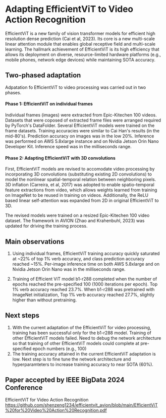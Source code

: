# Adapting EfficientViT to Video Action Recognition
EfficientViT is a new family of vision transformer models for efficient high resolution dense prediction (Cai et al, 2023). Its core is a new multi-scale linear attention module that enables global receptive field and multi-scale learning. The hallmark achievement of EfficientViT is its high efficiency that allows its deployment on diverse, resource-limited hardware platforms (e.g., mobile phones, network edge devices) while maintaining SOTA accuracy.

## Two-phased adaptation
Adpatation fo EfficientViT to video processing was carried out in two phases. 

#### Phase 1: EfficientViT on individual frames

Individual frames (images) were extracted from Epic-Kitechen 100 videos. Datasets that were coposed of extracted frame files were arranged required by PyTorch's DataFolder. Several EfficientViT models were trained on the frame datasets. Training accuracies were similar to Cai Han's results (in the mid-80's). Prediction accuracy on images was in the low 20%. Inference was performed on AWS 5.8xlarge instance and on Nvidia Jetson Orin Nano Developer Kit. Inference speed was in the milliseconds range.

#### Phase 2: Adapting EfficientViT with 3D convolutions

First, EfficientViT models are revised to accomodate video processing by incorporating 3D convolutions (substituting existing 2D convolutions) to model the nonlinear spatial-temporal relation between neighboring pixels. 3D inflation (Carreira, et al, 2017) was adopted to enable spatio-temporal feature extractions from video, which allows weights learned from training on ImageNet to be reused in training on videos. Additionally, the ReLU based linear self-attention was expanded from 2D in original EfficientViT to 3D. 

The revised models were trained on a resized Epic-Kitechen 100 video dataset. The framework in AVION (Zhao and Krahenbuhl, 2023) was updated for driving the training process.  

## Main observations

1. Using individual frames, EfficientViT training accuracy quickly saturated at ~22% of top 1% verb accuracy, and class prediction accuracy reached ~15%. Per-image inference time on both AWS 5.8xlarge and on Nvidia Jetson Orin Nano was in the milliseconds range.

2. Training of Efficient ViT model b1-r288 completed when the number of epochs reached the pre-specified 100 (1000 iterations per epoch). Top 1% verb accuracy reached 23.7%. When b1-r288 was pretrained with ImageNet initialization, Top 1% verb accuracy reached 27.7%, slightly higher than without pretraining.

## Next steps
1. With the current adaptation of the EfficientViT for video processing, training has been successful only for the b1-r288 model. Training of other EfficientViT models failed. Need to debug the network architecture so that training of other EfficientViT models could complete at pre-specified epoch numbers (e.g., 100) 
2. The training accuracy attained in the current EfficientViT adaptation is low. Next step is to fine tune the network architecture and hyperparamteters to increase training accuracy to near SOTA (60%).


## Paper accepted by IEEE BigData 2024 Conference 
EfficientViT for Video Action Recognition https://github.com/shenzeng1234/efficientvit_avion/blob/main/EfficientViT%20for%20Video%20Action%20Recognition.pdf


